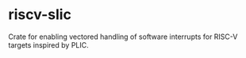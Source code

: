 # riscv-slic
Crate for enabling vectored handling of software interrupts for RISC-V targets inspired by PLIC.
